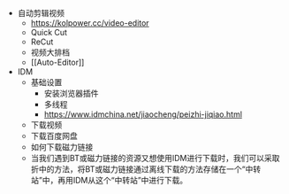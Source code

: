 - 自动剪辑视频
    - https://kolpower.cc/video-editor
    - Quick Cut
    - ReCut
    - 视频大排档
    - [[Auto-Editor]]
- IDM
    - 基础设置
        - 安装浏览器插件
        - 多线程
        - https://www.idmchina.net/jiaocheng/peizhi-jiqiao.html
    - 下载视频
    - 下载百度网盘
    - 如何下载磁力链接
    - 当我们遇到BT或磁力链接的资源又想使用IDM进行下载时，我们可以采取折中的方法，将BT或磁力链接通过离线下载的方法存储在一个“中转站”中，再用IDM从这个“中转站”中进行下载。
